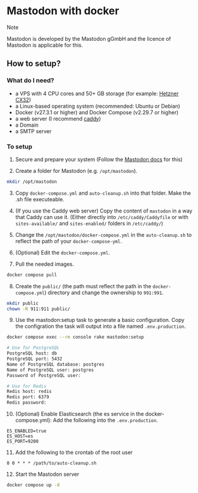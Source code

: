 # Mastodon with docker

> [!NOTE]
> Mastodon is developed by the Mastodon gGmbH and the licence of Mastodon is applicable for this.

## How to setup?

### What do I need?

- a VPS with 4 CPU cores and 50+ GB storage (for example: [Hetzner CX32](https://www.hetzner.com/cloud/))
- a Linux-based operating system (recommended: Ubuntu or Debian)
- Docker (v27.3.1 or higher) and Docker Compose (v2.29.7 or higher)
- a web server (I recommend [caddy](https://caddyserver.com/))
- a Domain
- a SMTP server

### To setup

1. Secure and prepare your system (Follow the [Mastodon docs](https://docs.joinmastodon.org/admin/prerequisites/) for this)

2. Create a folder for Mastodon (e.g. `/opt/mastodon`).

```bash
mkdir /opt/mastodon
```

3. Copy `docker-compose.yml` and `auto-cleanup.sh` into that folder. Make the .sh file executeable.

4. (If you use the Caddy web server) Copy the content of `mastodon` in a way that Caddy can use it. (Either directly into `/etc/caddy/Caddyfile` or with `sites-available/` and `sites-enabled/` folders in `/etc/caddy/`)

5. Change the `/opt/mastodon/docker-compose.yml` in the `auto-cleanup.sh` to reflect the path of your `docker-compose-yml`.

6. (Optional) Edit the `docker-compose.yml`.

7. Pull the needed images.

```bash
docker compose pull
```

8. Create the `public/` (the path must reflect the path in the `docker-compose.yml`) directory and change the ownership to `991:991`.

```bash
mkdir public
chown -R 911:911 public/
```

9. Use the mastodon:setup task to generate a basic configuration. Copy the configration the task will output into a file named `.env.production`.

```bash
docker compose exec --rm console rake mastodon:setup

# Use for PostgreSQL
PostgreSQL host: db
PostgreSQL port: 5432
Name of PostgreSQL database: postgres
Name of PostgreSQL user: postgres
Password of PostgreSQL user:

# Use for Redis
Redis host: redis
Redis port: 6379
Redis password:
```

10. (Optional) Enable Elasticsearch (the es service in the docker-compose.yml): Add the following into the `.env.production`.

```
ES_ENABLED=true
ES_HOST=es
ES_PORT=9200
```

11. Add the following to the crontab of the root user

```crontab
0 0 * * * /path/to/auto-cleanup.sh
```

12. Start the Mastodon server

```bash
docker compose up -d
```
